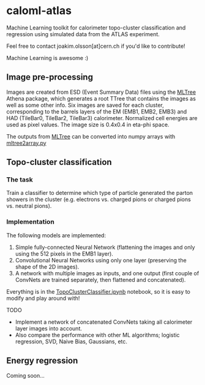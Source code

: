 # caloml-atlas

Machine Learning toolkit for calorimeter topo-cluster classification and regression using simulated data from the ATLAS experiment. 

Feel free to contact joakim.olsson[at]cern.ch if you'd like to contribute! 

Machine Learning is awesome :)  

## Image pre-processing

Images are created from ESD (Event Summary Data) files using the [MLTree](https://github.com/jmrolsson/MLTree) Athena package, which generates a root TTree that contains the images as well as some other info. Six images are saved for each cluster, corresponding to the barrels layers of the EM (EMB1, EMB2, EMB3) and HAD (TileBar0, TileBar2, TileBar3) calorimeter. Normalized cell energies are used as pixel values. The image size is 0.4x0.4 in eta-phi space. 

The outputs from [MLTree](https://github.com/jmrolsson/MLTree) can be converted into numpy arrays with [mltree2array.py](util/mltree2array.py)

## Topo-cluster classification

### The task

Train a classifier to determine which type of particle generated the parton showers in the cluster (e.g. electrons vs. charged pions or charged pions vs. neutral pions).

### Implementation

The following models are implemented:

1. Simple fully-connected Neural Network (flattening the images and only using the 512 pixels in the EMB1 layer).
2. Convolutional Neural Networks using only one layer (preserving the shape of the 2D images).
3. A network with multiple images as inputs, and one output (first couple of ConvNets are trained separately, then flattened and concatenated).

Everything is in the [TopoClusterClassifier.ipynb](classifier/TopoClusterClassifier.ipynb) notebook, so it is easy to modify and play around with! 

TODO
- Implement a network of concatenated ConvNets taking all calorimeter layer images into account.
- Also compare the performance with other ML algorithms; logistic regression, SVD, Naive Bias, Gaussians, etc.

## Energy regression

Coming soon...
